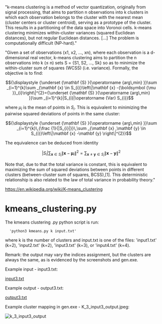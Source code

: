 "k-means clustering is a method of vector quantization, originally from signal processing, that aims to partition n observations into k clusters in which each observation belongs to the cluster with the nearest mean (cluster centers or cluster centroid), serving as a prototype of the cluster. This results in a partitioning of the data space into Voronoi cells. k-means clustering minimizes within-cluster variances (squared Euclidean distances), but not regular Euclidean distances. [...] The problem is computationally difficult (NP-hard)."

"Given a set of observations (x1, x2, ..., xn), where each observation is a d-dimensional real vector, k-means clustering aims to partition the n observations into k (≤ n) sets S = {S1, S2, ..., Sk} so as to minimize the within-cluster sum of squares (WCSS) (i.e. variance). Formally, the objective is to find:
```math
{\displaystyle {\underset {\mathbf {S} }{\operatorname {arg\,min} }}\sum _{i=1}^{k}\sum _{\mathbf {x} \in S_{i}}\left\|\mathbf {x} -{\boldsymbol {\mu }}_{i}\right\|^{2}={\underset {\mathbf {S} }{\operatorname {arg\,min} }}\sum _{i=1}^{k}|S_{i}|\operatorname {Var}
S_{i}}
```
where $μ_{i}$ is the mean of points in $S_{i}$. This is equivalent to minimizing the pairwise squared deviations of points in the same cluster:

```math
{\displaystyle {\underset {\mathbf {S} }{\operatorname {arg\,min} }}\sum _{i=1}^{k}\,{\frac {1}{|S_{i}|}}\,\sum _{\mathbf {x} ,\mathbf {y} \in S_{i}}\left\|\mathbf {x} -\mathbf {y} \right\|^{2}}
```

The equivalence can be deduced from identity 

```math
{\displaystyle |S_{i}|\sum _{\mathbf {x} \in S_{i}}\left\|\mathbf {x} -{\boldsymbol {\mu }}_{i}\right\|^{2}=\sum _{\mathbf {x} \neq \mathbf {y} \in S_{i}}\left\|\mathbf {x} -\mathbf {y} \right\|^{2}}
```

Note that, due to that the total variance is constant, this is equivalent to maximizing the sum of squared deviations between points in different clusters (between-cluster sum of squares, BCSS),[1]. This deterministic relationship is also related to the law of total variance in probability theory."

https://en.wikipedia.org/wiki/K-means_clustering

# kmeans_clustering.py

The kmeans clustering .py python script is run:

      'python3 kmeans.py k input.txt'

where k is the number of clusters and input.txt is one of the
files: 'input1.txt' (k=2), 'input2.txt' (k=2), 'input3.txt' (k=3),
or 'input4.txt' (k=4).

Remark: the output may vary the indices assignment, but the clusters are always the same, as 
is evidenced by the screenshots and gen.exe.

Example input - input3.txt: 

[input3.txt](https://github.com/Austin-Faulkner/kmeans_clustering/files/8351283/input3.txt)


Example output - output3.txt:

[output3.txt](https://github.com/Austin-Faulkner/kmeans_clustering/files/8351290/output3.txt)

Example cluster mapping in gen.exe - K_3_input3_output.jpeg:

![k_3_input3_output](https://user-images.githubusercontent.com/7588505/160138506-38ec8b62-f723-48c6-99c4-6cc00d638cfd.jpeg)
